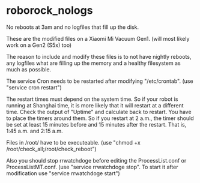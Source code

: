 # roborock_nologs
No reboots at 3am and no logfiles that fill up the disk.

These are the modified files on a Xiaomi Mi Vacuum Gen1. (will most likely work on a Gen2 (S5x) too)

The reason to include and modify these files is to not have nightly reboots, any logfiles what are filling up the memory and a healthy filesystem as much as possible.

The service Cron needs to be restarted after modifying "/etc/crontab". (use "service cron restart")

The restart times must depend on the system time. So if your robot is running at Shanghai time, it is more likely that it will restart at a different time. Check the output of "Uptime" and calculate back to restart. You have to place the timers around them. So if you restart at 2 a.m., the timer should be set at least 15 minutes before and 15 minutes after the restart. That is, 1:45 a.m. and 2:15 a.m.

Files in /root/ have to be executeable. (use "chmod +x /root/check_all;/root/check_reboot")

Also you should stop rrwatchdoge before editing the ProcessList.conf or ProcessListMT.conf. (use "service rrwatchdoge stop". To start it after modification use "service rrwatchdoge start")
